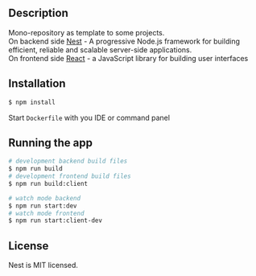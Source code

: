 ## Description

Mono-repository as template to some projects.<br>
On backend side [Nest](https://github.com/nestjs/nest) - A progressive Node.js framework for building efficient, reliable and scalable server-side applications.<br>
On frontend side [React](https://reactjs.org/) - a JavaScript library for building user interfaces<br>

## Installation

```bash
$ npm install
```

Start `Dockerfile` with you IDE or command panel

## Running the app

```bash
# development backend build files
$ npm run build
# development frontend build files
$ npm run build:client

# watch mode backend
$ npm run start:dev
# watch mode frontend
$ npm run start:client-dev
```

## License

Nest is MIT licensed.
